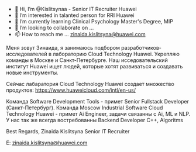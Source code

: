 - 👋 Hi, I’m @Kislitsynaa - Senior IT Recruiter Huawei
- 👀 I’m interested in talanted person for RRI Huawei 
- 🌱 I’m currently learning Clinical Psychology Master's Degree, MIP
- 💞️ I’m looking to collaborate on ...
- 📫 How to reach me ... zinaida.kislitsyna@huawei.com


Меня зовут Зинаида, я занимаюсь подбором разработчиков-исследователей в лабораторию Cloud Technology Huawei. 
Укрепляю команды в Москве и Санкт-Петербурге. 
Наш исседовательский институт Huawei ищет людей, которые хотят развиваться и создавать новые инструменты. 

Сейчас лабаратория Cloud Technology Huawei создает множество продуктов:
https://www.huaweicloud.com/intl/en-us/

Команда Software Development Tools - примет Senior Fullstack Developer (Санкт-Петербург).
Команда Moscow Industrial Software Cloud Technology Huawei - примет Ai Engineer, задачи связанны с Ai, ML и NLP.
У нас так же всегда востребованны Backend Developer С++, Algoritms 


Best Regards,
Zinaida Kislitsyna
Senior IT Recruiter


E: zinaida.kislitsyna@huawei.com
